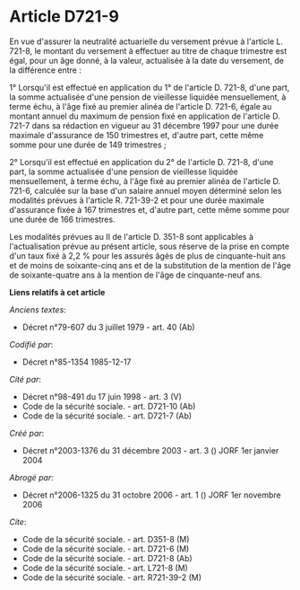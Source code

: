 # Article D721-9

En vue d'assurer la neutralité actuarielle du versement prévue à l'article L. 721-8, le montant du versement à effectuer au
titre de chaque trimestre est égal, pour un âge donné, à la valeur, actualisée à la date du versement, de la différence
entre :

1° Lorsqu'il est effectué en application du 1° de l'article D. 721-8, d'une part, la somme actualisée d'une pension de
vieillesse liquidée mensuellement, à terme échu, à l'âge fixé au premier alinéa de l'article D. 721-6, égale au montant
annuel du maximum de pension fixé en application de l'article D. 721-7 dans sa rédaction en vigueur au 31 décembre 1997 pour
une durée maximale d'assurance de 150 trimestres et, d'autre part, cette même somme pour une durée de 149 trimestres ;

2° Lorsqu'il est effectué en application du 2° de l'article D. 721-8, d'une part, la somme actualisée d'une pension de
vieillesse liquidée mensuellement, à terme échu, à l'âge fixé au premier alinéa de l'article D. 721-6, calculée sur la base
d'un salaire annuel moyen déterminé selon les modalités prévues à l'article R. 721-39-2 et pour une durée maximale
d'assurance fixée à 167 trimestres et, d'autre part, cette même somme pour une durée de 166 trimestres.

Les modalités prévues au II de l'article D. 351-8 sont applicables à l'actualisation prévue au présent article, sous réserve
de la prise en compte d'un taux fixé à 2,2 % pour les assurés âgés de plus de cinquante-huit ans et de moins de soixante-cinq
ans et de la substitution de la mention de l'âge de soixante-quatre ans à la mention de l'âge de cinquante-neuf ans.

**Liens relatifs à cet article**

_Anciens textes_:

  - Décret n°79-607 du 3 juillet 1979 - art. 40 (Ab)

_Codifié par_:

  - Décret n°85-1354 1985-12-17

_Cité par_:

  - Décret n°98-491 du 17 juin 1998 - art. 3 (V)
  - Code de la sécurité sociale. - art. D721-10 (Ab)
  - Code de la sécurité sociale. - art. D721-7 (Ab)

_Créé par_:

  - Décret n°2003-1376 du 31 décembre 2003 - art. 3 () JORF 1er janvier 2004

_Abrogé par_:

  - Décret n°2006-1325 du 31 octobre 2006 - art. 1 () JORF 1er novembre 2006

_Cite_:

  - Code de la sécurité sociale. - art. D351-8 (M)
  - Code de la sécurité sociale. - art. D721-6 (M)
  - Code de la sécurité sociale. - art. D721-8 (Ab)
  - Code de la sécurité sociale. - art. L721-8 (M)
  - Code de la sécurité sociale. - art. R721-39-2 (M)
